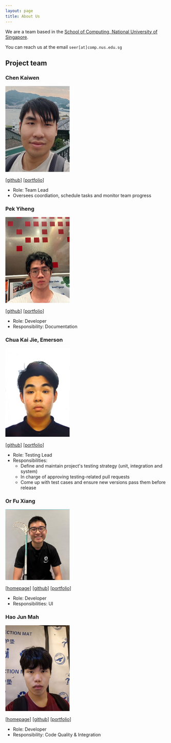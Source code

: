```yaml
---
layout: page
title: About Us
---
```


We are a team based in the [School of Computing, National University of Singapore](https://www.comp.nus.edu.sg).

You can reach us at the email `seer[at]comp.nus.edu.sg`

## Project team

### Chen Kaiwen

<img src="images/ckwflash.png" width="200px">

[[github](http://github.com/ckwflash)]
[[portfolio](team/johndoe.md)]

* Role: Team Lead
* Oversees coordiation, schedule tasks and monitor team progress


### Pek Yiheng

<img src="images/pekyiheng.png" width="200px">

[[github](https://github.com/pekyiheng)]
[[portfolio](team/johndoe.md)]

* Role: Developer
* Responsibility: Documentation


### Chua Kai Jie, Emerson

<img src="images/fatbolster.png" width="200px">

[[github](https://github.com/fatbolster)]
[[portfolio](team/johndoe.md)]

* Role: Testing Lead
* Responsibilities:
    * Define and maintain project's testing strategy (unit, integration and system)
    * In charge of approving testing-related pull requests
    * Come up with test cases and ensure new versions pass them before release


### Or Fu Xiang

<img src="images/tofuuu67.png" width="200px">

[[homepage](http://www.comp.nus.edu.sg/~damithch)]
[[github](https://github.com/tofuuu67)]
[[portfolio](team/johndoe.md)]

* Role: Developer
* Responsibilities: UI


### Hao Jun Mah

<img src="images/haojun-mah.png" width="200px">

[[homepage](http://www.comp.nus.edu.sg/~damithch)]
[[github](https://github.com/haojun-mah)]
[[portfolio](team/johndoe.md)]

* Role: Developer
* Responsibility: Code Quality & Integration
